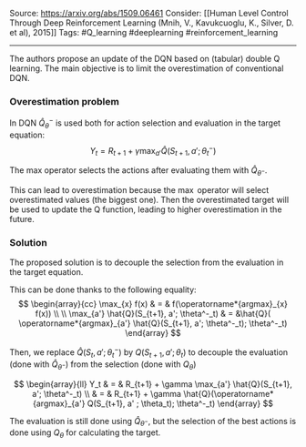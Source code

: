Source: https://arxiv.org/abs/1509.06461
Consider: [[Human Level Control Through Deep Reinforcement Learning (Mnih, V., Kavukcuoglu, K., Silver, D. et al), 2015]]
Tags: #Q_learning #deeplearning #reinforcement_learning
______________
The authors propose an update of the DQN based on (tabular) double Q learning. The main objective is to limit the overestimation of conventional DQN.

### Overestimation problem
In DQN $\hat{Q}_\theta^-$ is used both for action selection and evaluation in the target equation: 
$$
Y_t = R_{t+1} + \gamma \max_{a'} \hat{Q}(S_{t+1}, a'; \theta^-_t)
$$

The max operator selects the actions after evaluating them with  $\hat{Q}_{\theta^{-}}$.

This can lead to overestimation because the $\max$ operator will select  overestimated values (the biggest one). Then the overestimated target will be used to update the Q function, leading to higher overestimation in the future.

### Solution
The proposed solution is to decouple the selection from the evaluation in the target equation. 

This can be done thanks to the following equality:
$$
\begin{array}{cc}
\max_{x} f(x) & = & f(\operatorname*{argmax}_{x} f(x)) \\
\\
\max_{a'} \hat{Q}(S_{t+1}, a'; \theta^-_t) & = &\hat{Q}( \operatorname*{argmax}_{a'} \hat{Q}(S_{t+1}, a'; \theta^-_t); \theta^-_t)
\end{array}
$$

Then, we replace $\hat{Q}(S_t, a'; \theta^-_t)$ by $Q(S_{t+1}, a' ; \theta_t)$ to decouple the evaluation (done with $\hat{Q}_{\theta^{-}}$) from the selection (done with $Q_\theta$)

$$
\begin{array}{ll}
	Y_t  & = & R_{t+1} + \gamma \max_{a'} \hat{Q}(S_{t+1}, a'; \theta^-_t) \\
	& = & R_{t+1} + \gamma \hat{Q}(\operatorname*{argmax}_{a'} Q(S_{t+1}, a' ; \theta_t); \theta^-_t)
\end{array}
$$ 

The evaluation is still done using $\hat{Q}_{\theta^{-}}$, but the selection of the best actions is done using $Q_\theta$ for calculating the target.

